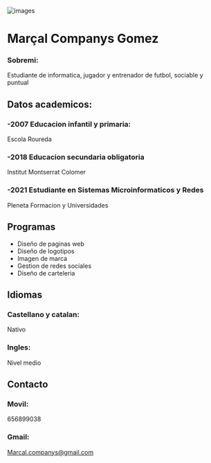 ![images](https://user-images.githubusercontent.com/116158175/196679702-4c7cd078-4216-4e3c-9fca-a8ac54c8f874.jpg) 
# Marçal Companys Gomez

### Sobremi:
Estudiante de informatica, jugador y entrenador de futbol, sociable y puntual
## Datos academicos:
### -2007 Educacion infantil y primaria:
Escola Roureda
### -2018 Educacion secundaria obligatoria 
Institut Montserrat Colomer
### -2021 Estudiante en Sistemas Microinformaticos y Redes
Pleneta Formacion y Universidades

## Programas
- Diseño de paginas web
- Diseño de logotipos
- Imagen de marca
- Gestion de redes sociales 
- Diseño de carteleria 

## Idiomas
### Castellano y catalan:
Nativo
### Ingles:
Nivel medio

## Contacto
### Movil:
656899038
### Gmail:
Marcal.companys@gmail.com 
